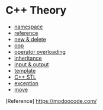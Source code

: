 # C++ Theory

- [namespace](https://github.com/hanwjdgh/DataStructure/blob/master/00.%20C%2B%2B/Theory/01.%20namespace.md)
- [reference](https://github.com/hanwjdgh/DataStructure/blob/master/00.%20C%2B%2B/Theory/02.%20reference.md)
- [new & delete](https://github.com/hanwjdgh/DataStructure/blob/master/00.%20C%2B%2B/Theory/03.%20new%26delete.md)
- [oop](https://github.com/hanwjdgh/DataStructure/blob/master/00.%20C%2B%2B/Theory/04.%20oop.md)
- [operator overloading](https://github.com/hanwjdgh/DataStructure/blob/master/00.%20C%2B%2B/Theory/05.%20operator%20overloading.md)
- [inheritance](https://github.com/hanwjdgh/DataStructure/blob/master/00.%20C%2B%2B/Theory/06.%20inheritance.md)
- [input & output](https://github.com/hanwjdgh/DataStructure/blob/master/00.%20C%2B%2B/Theory/07.%20input%20%26%20output.md)
- [template](https://github.com/hanwjdgh/DataStructure/blob/master/00.%20C%2B%2B/Theory/08.%20template.md)
- [C++ STL](https://github.com/hanwjdgh/DataStructure/blob/master/00.%20C%2B%2B/Theory/09.%20%20C%2B%2B%20STL.md)
- [exception](https://github.com/hanwjdgh/DataStructure/blob/master/00.%20C%2B%2B/Theory/10.%20exception.md)
- [move]()

[Reference] <https://modoocode.com/>
